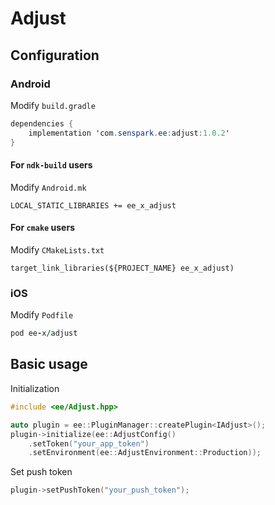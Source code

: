 # Adjust
## Configuration
### Android
Modify `build.gradle`
```java
dependencies {
    implementation 'com.senspark.ee:adjust:1.0.2'
}
```

#### For `ndk-build` users
Modify `Android.mk`
```
LOCAL_STATIC_LIBRARIES += ee_x_adjust
```

#### For `cmake` users
Modify `CMakeLists.txt`
```
target_link_libraries(${PROJECT_NAME} ee_x_adjust)
```
### iOS
Modify `Podfile`
```ruby
pod ee-x/adjust
```

## Basic usage
Initialization
```cpp
#include <ee/Adjust.hpp>

auto plugin = ee::PluginManager::createPlugin<IAdjust>();
plugin->initialize(ee::AdjustConfig()
    .setToken("your_app_token")
    .setEnvironment(ee::AdjustEnvironment::Production));
```

Set push token
```cpp
plugin->setPushToken("your_push_token");
```